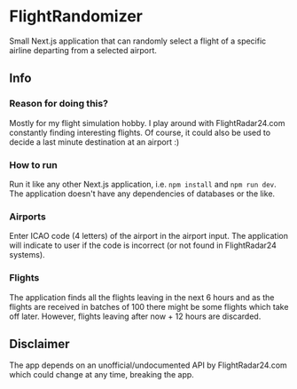 # FlightRandomizer

Small Next.js application that can randomly select a flight of a specific airline departing from a selected airport.

## Info

### Reason for doing this?

Mostly for my flight simulation hobby. I play around with FlightRadar24.com constantly finding interesting flights. Of course, it could also be used to decide a last minute destination at an airport :)

### How to run

Run it like any other Next.js application, i.e. `npm install` and `npm run dev`. The application doesn't have any dependencies of databases or the like.

### Airports

Enter ICAO code (4 letters) of the airport in the airport input. The application will indicate to user if the code is incorrect (or not found in FlightRadar24 systems).

### Flights

The application finds all the flights leaving in the next 6 hours and as the flights are received in batches of 100 there might be some flights which take off later. However, flights leaving after now + 12 hours are discarded.

## Disclaimer

The app depends on an unofficial/undocumented API by FlightRadar24.com which could change at any time, breaking the app.
